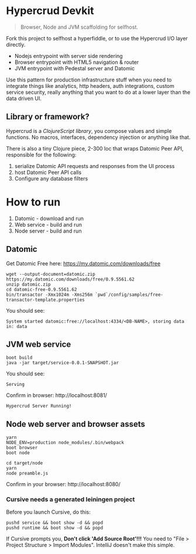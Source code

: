 # Hypercrud Devkit
> Browser, Node and JVM scaffolding for selfhost.

Fork this project to selfhost a hyperfiddle, or to use the Hypercrud I/O layer directly.

* Nodejs entrypoint with server side rendering
* Browser entrypoint with HTML5 navigation & router
* JVM entrypoint with Pedestal server and Datomic

Use this pattern for production infrastructure stuff when you need to integrate things like analytics, http headers, auth integrations, custom service security, really anything that you want to do at a lower layer than the data driven UI.

## Library or framework?

Hypercrud is a *ClojureScript library*, you compose values and simple functions. No macros, interfaces, dependency injection or anything like that.

There is also a tiny Clojure piece, 2-300 loc that wraps Datomic Peer API, responsible for the following:

1. serialize Datomic API requests and responses from the UI process
1. host Datomic Peer API calls
1. Configure any database filters


# How to run

1. Datomic - download and run
2. Web service - build and run
3. Node server - build and run

## Datomic

Get Datomic Free here: https://my.datomic.com/downloads/free

    wget --output-document=datomic.zip https://my.datomic.com/downloads/free/0.9.5561.62
    unzip datomic.zip
    cd datomic-free-0.9.5561.62
    bin/transactor -Xmx1024m -Xms256m `pwd`/config/samples/free-transactor-template.properties
    
You should see:
    
    System started datomic:free://localhost:4334/<DB-NAME>, storing data in: data

## JVM web service

    boot build
    java -jar target/service-0.0.1-SNAPSHOT.jar
    
You should see:

    Serving

Confirm in browser: http://localhost:8081/

    Hypercrud Server Running!

## Node web server and browser assets

    yarn
    NODE_ENV=production node_modules/.bin/webpack
    boot browser
    boot node

    cd target/node
    yarn
    node preamble.js

Confirm in your browser: http://localhost:8080/

### Cursive needs a generated leiningen project

Before you launch Cursive, do this:

    pushd service && boot show -d && popd
    pushd runtime && boot show -d && popd

If Cursive prompts you, **Don't click 'Add Source Root'!!!** You need to "File > Project Structure > Import Modules". IntelliJ doesn't make this simple.
